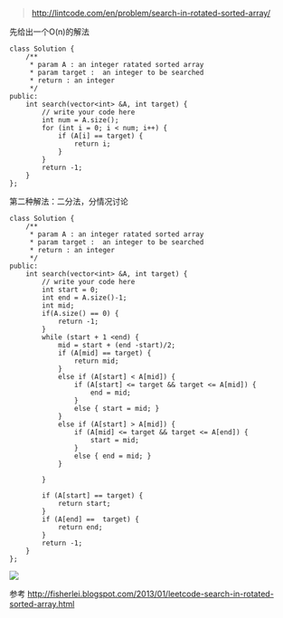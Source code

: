 
>http://lintcode.com/en/problem/search-in-rotated-sorted-array/
	
先给出一个O(n)的解法

	class Solution {
	    /** 
	     * param A : an integer ratated sorted array
	     * param target :  an integer to be searched
	     * return : an integer
	     */
	public:
	    int search(vector<int> &A, int target) {
	        // write your code here
	        int num = A.size();
	        for (int i = 0; i < num; i++) {
	            if (A[i] == target) {
	                return i;
	            }
	        }
	        return -1;
	    }
	};

第二种解法：二分法，分情况讨论

	class Solution {
	    /** 
	     * param A : an integer ratated sorted array
	     * param target :  an integer to be searched
	     * return : an integer
	     */
	public:
	    int search(vector<int> &A, int target) {
	        // write your code here
	        int start = 0;
	        int end = A.size()-1;
	        int mid;
	        if(A.size() == 0) {
	            return -1;
	        }
	        while (start + 1 <end) {
	            mid = start + (end -start)/2;
	            if (A[mid] == target) {
	                return mid;
	            }
	            else if (A[start] < A[mid]) {
	                if (A[start] <= target && target <= A[mid]) {
	                    end = mid;
	                }
	                else { start = mid; }
	            }
	            else if (A[start] > A[mid]) {
	                if (A[mid] <= target && target <= A[end]) {
	                    start = mid;
	                }            
	                else { end = mid; }
	            }
	                
	        }
	        
	        if (A[start] == target) {
	            return start;
	        }
	        if (A[end] ==  target) {
	            return end;
	        }
	        return -1;
	    }
	};

<img src="/blog/public/images/posts/code/sort-array.png" >

参考 http://fisherlei.blogspot.com/2013/01/leetcode-search-in-rotated-sorted-array.html
